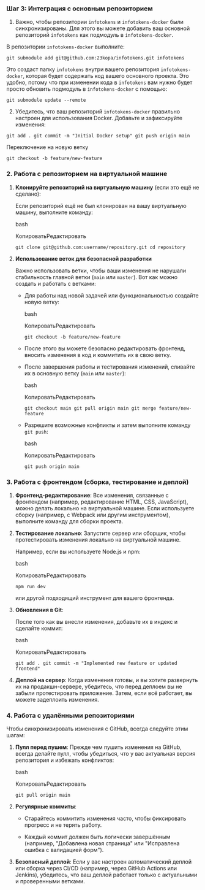 
### Шаг 3: Интеграция с основным репозиторием

1. Важно, чтобы репозитории `infotokens` и `infotokens-docker` были синхронизированы. Для этого вы можете добавить ваш основной репозиторий `infotokens` как подмодуль в `infotokens-docker`.

В репозитории `infotokens-docker` выполните:

```
git submodule add git@github.com:23kopa/infotokens.git infotokens
```

Это создаст папку `infotokens` внутри вашего репозитория `infotokens-docker`, которая будет содержать код вашего основного проекта. Это удобно, потому что при изменении кода в `infotokens` вам нужно будет просто обновить подмодуль в `infotokens-docker` с помощью:

```
git submodule update --remote
```

2. Убедитесь, что ваш репозиторий `infotokens-docker` правильно настроен для использования Docker. Добавьте и зафиксируйте изменения:
```
git add . git commit -m "Initial Docker setup" git push origin main
```



Переключение на новую ветку

```
git checkout -b feature/new-feature
```


### 2. **Работа с репозиторием на виртуальной машине**

1. **Клонируйте репозиторий на виртуальную машину** (если это ещё не сделано):
    
    Если репозиторий ещё не был клонирован на вашу виртуальную машину, выполните команду:
    
    bash
    
    КопироватьРедактировать
    
    `git clone git@github.com:username/repository.git cd repository`
    
2. **Использование веток для безопасной разработки**
    
    Важно использовать ветки, чтобы ваши изменения не нарушали стабильность главной ветки (`main` или `master`). Вот как можно создать и работать с ветками:
    
    - Для работы над новой задачей или функциональностью создайте новую ветку:
        
        bash
        
        КопироватьРедактировать
        
        `git checkout -b feature/new-feature`
        
    - После этого вы можете безопасно редактировать фронтенд, вносить изменения в код и коммитить их в свою ветку.
        
    - После завершения работы и тестирования изменений, сливайте их в основную ветку (`main` или `master`):
        
        bash
        
        КопироватьРедактировать
        
        `git checkout main git pull origin main git merge feature/new-feature`
        
    - Разрешите возможные конфликты и затем выполните команду `git push`:
        
        bash
        
        КопироватьРедактировать
        
        `git push origin main`
        

### 3. **Работа с фронтендом (сборка, тестирование и деплой)**

1. **Фронтенд-редактирование**: Все изменения, связанные с фронтендом (например, редактирование HTML, CSS, JavaScript), можно делать локально на виртуальной машине. Если используете сборку (например, с Webpack или другим инструментом), выполните команду для сборки проекта.
    
2. **Тестирование локально**: Запустите сервер или сборщик, чтобы протестировать изменения локально на виртуальной машине.
    
    Например, если вы используете Node.js и npm:
    
    bash
    
    КопироватьРедактировать
    
    `npm run dev`
    
    или другой подходящий инструмент для вашего фронтенда.
    
3. **Обновления в Git**:
    
    После того как вы внесли изменения, добавьте их в индекс и сделайте коммит:
    
    bash
    
    КопироватьРедактировать
    
    `git add . git commit -m "Implemented new feature or updated frontend"`
    
4. **Деплой на сервер**: Когда изменения готовы, и вы хотите развернуть их на продакшн-сервере, убедитесь, что перед деплоем вы не забыли протестировать приложение. Затем, если всё работает, вы можете задеплоить изменения.
    

### 4. **Работа с удалёнными репозиториями**

Чтобы синхронизировать изменения с GitHub, всегда следуйте этим шагам:

1. **Пулл перед пушем**: Прежде чем пушить изменения на GitHub, всегда делайте пулл, чтобы убедиться, что у вас актуальная версия репозитория и избежать конфликтов:
    
    bash
    
    КопироватьРедактировать
    
    `git pull origin main`
    
2. **Регулярные коммиты**:
    
    - Старайтесь коммитить изменения часто, чтобы фиксировать прогресс и не терять работу.
        
    - Каждый коммит должен быть логически завершённым (например, "Добавлена новая страница" или "Исправлена ошибка с валидацией форм").
        
3. **Безопасный деплой**: Если у вас настроен автоматический деплой или сборка через CI/CD (например, через GitHub Actions или Jenkins), убедитесь, что ваш деплой работает только с актуальными и проверенными ветками.
